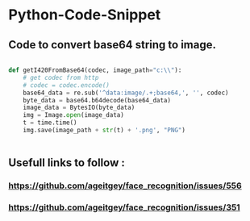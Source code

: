# Python-Code-Snippet


## Code to convert base64 string to image. 
```python

def getI420FromBase64(codec, image_path="c:\\"):
    # get codec from http
    # codec = codec.encode()
    base64_data = re.sub('^data:image/.+;base64,', '', codec)
    byte_data = base64.b64decode(base64_data)
    image_data = BytesIO(byte_data)
    img = Image.open(image_data)
    t = time.time()
    img.save(image_path + str(t) + '.png', "PNG")
    
  ```

## Usefull links to follow :
### https://github.com/ageitgey/face_recognition/issues/556
### https://github.com/ageitgey/face_recognition/issues/351
